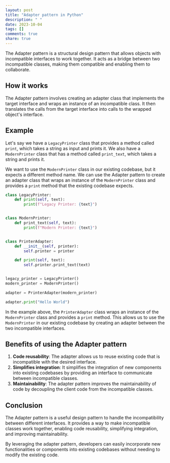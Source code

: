 ```yaml
---
layout: post
title: "Adapter pattern in Python"
description: " "
date: 2023-10-04
tags: []
comments: true
share: true
---
```


The Adapter pattern is a structural design pattern that allows objects with incompatible interfaces to work together. It acts as a bridge between two incompatible classes, making them compatible and enabling them to collaborate.

## How it works

The Adapter pattern involves creating an adapter class that implements the target interface and wraps an instance of an incompatible class. It then translates the calls from the target interface into calls to the wrapped object's interface.

## Example

Let's say we have a `LegacyPrinter` class that provides a method called `print`, which takes a string as input and prints it. We also have a `ModernPrinter` class that has a method called `print_text`, which takes a string and prints it.

We want to use the `ModernPrinter` class in our existing codebase, but it expects a different method name. We can use the Adapter pattern to create an adapter class that wraps an instance of the `ModernPrinter` class and provides a `print` method that the existing codebase expects.

```python
class LegacyPrinter:
    def print(self, text):
        print(f"Legacy Printer: {text}")


class ModernPrinter:
    def print_text(self, text):
        print(f"Modern Printer: {text}")


class PrinterAdapter:
    def __init__(self, printer):
        self.printer = printer

    def print(self, text):
        self.printer.print_text(text)


legacy_printer = LegacyPrinter()
modern_printer = ModernPrinter()

adapter = PrinterAdapter(modern_printer)

adapter.print("Hello World")
```

In the example above, the `PrinterAdapter` class wraps an instance of the `ModernPrinter` class and provides a `print` method. This allows us to use the `ModernPrinter` in our existing codebase by creating an adapter between the two incompatible interfaces.

## Benefits of using the Adapter pattern

1. **Code reusability**: The adapter allows us to reuse existing code that is incompatible with the desired interface.
2. **Simplifies integration**: It simplifies the integration of new components into existing codebases by providing an interface to communicate between incompatible classes.
3. **Maintainability**: The adapter pattern improves the maintainability of code by decoupling the client code from the incompatible classes.

## Conclusion

The Adapter pattern is a useful design pattern to handle the incompatibility between different interfaces. It provides a way to make incompatible classes work together, enabling code reusability, simplifying integration, and improving maintainability.

By leveraging the adapter pattern, developers can easily incorporate new functionalities or components into existing codebases without needing to modify the existing code.